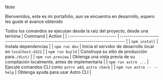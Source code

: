 >[!NOTE]
>Bienvenidos, este es mi portafolio, aun se encuentra en desarrollo, espero les guste el avance obtenido


Todos los comandos se ejecutan desde la raíz del proyecto, desde una termina
| Command                   | Action                                                                            |
| :------------------------ | :-------------------------------------------------------------------------------- |
| `npm install`             | Instala dependencias                                                              |
| `npm run dev`             | Inicia el servidor de desarrollo local en `localhost:4321`                        |
| `npm run build`           | Construya su sitio de producción para`./dist/`                                    |
| `npm run preview`         | Obtenga una vista previa de su compilación localmente, antes de implementarla     |
| `npm run astro ...`       | Ejecute comandos CLI como `astro add`, `astro check`                              |
| `npm run astro -- --help` | Obtenga ayuda para usar Astro CLI                                                 |

